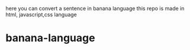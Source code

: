 here you can convert a sentence in banana language
this repo is made in html, javascript,css language


# banana-language
